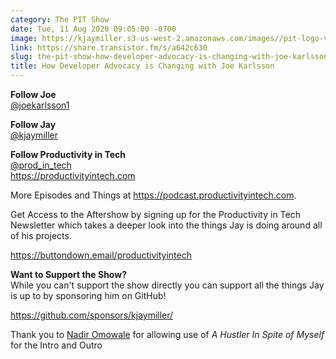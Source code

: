 ```yaml
---
category: The PIT Show
date: Tue, 11 Aug 2020 09:05:00 -0700
image: https://kjaymiller.s3-us-west-2.amazonaws.com/images//pit-logo-v5.jpg
link: https://share.transistor.fm/s/a642c630
slug: the-pit-show-how-developer-advocacy-is-changing-with-joe-karlsson
title: How Developer Advocacy is Changing with Joe Karlsson
---
```


<p><strong>Follow Joe</strong><br /><a href="https://twitter.com/JoeKarlsson1">@joekarlsson1</a></p><p><strong>Follow Jay</strong><br /><a href="https://twitter.com/kjaymiller">@kjaymiller</a></p><p><strong>Follow Productivity in Tech</strong><br /><a href="https://twitter.com/prod_in_tech">@prod_in_tech</a><br /><a href="https://productivityintech.com/">https://productivityintech.com</a></p><p>More Episodes and Things at <a href="https://podcast.productivityintech.com/">https://podcast.productivityintech.com</a>.</p><p>Get Access to the Aftershow by signing up for the Productivity in Tech Newsletter which takes a deeper look into the things Jay is doing around all of his projects.</p><p><a href="https://buttondown.email/productivityintech">https://buttondown.email/productivityintech</a></p><p><strong>Want to Support the Show?</strong><br />While you can't support the show directly you can support all the things Jay is up to by sponsoring him on GitHub!</p><p><a href="https://github.com/sponsors/kjaymiller/">https://github.com/sponsors/kjaymiller/</a></p><p>Thank you to <a href="https://nadiromowale.bandcamp.com/">Nadir Omowale</a> for allowing use of <em>A Hustler In Spite of Myself</em> for the Intro and Outro</p>